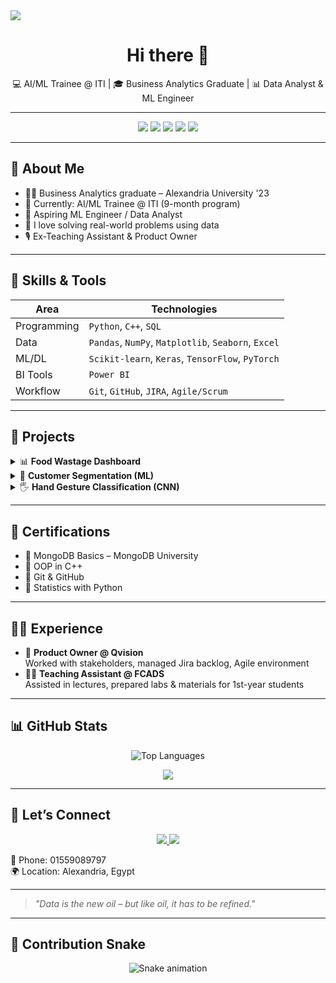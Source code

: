 <!-- Banner -->
<img src="https://capsule-render.vercel.app/api?type=waving&height=300&weight=400&color=gradient&text=Rowaina%20Reda&fontAlignY=50" />

<h1 align="center">Hi there 👋</h1>
<p align="center">💻 AI/ML Trainee @ ITI | 🎓 Business Analytics Graduate | 📊 Data Analyst & ML Engineer</p>

---

<p align="center">
  <img src="https://img.shields.io/badge/Python-3670A0?style=for-the-badge&logo=python&logoColor=ffdd54"/>
  <img src="https://img.shields.io/badge/Power%20BI-F2C811?style=for-the-badge&logo=powerbi&logoColor=black"/>
  <img src="https://img.shields.io/badge/TensorFlow-FF6F00?style=for-the-badge&logo=tensorflow&logoColor=white"/>
  <img src="https://img.shields.io/badge/PyTorch-EE4C2C?style=for-the-badge&logo=pytorch&logoColor=white"/>
  <img src="https://img.shields.io/badge/GitHub-100000?style=for-the-badge&logo=github&logoColor=white"/>
</p>

---

## 🧠 About Me

- 👩‍🎓 Business Analytics graduate – Alexandria University '23  
- 🎯 Currently: AI/ML Trainee @ ITI (9-month program)  
- 🔭 Aspiring ML Engineer / Data Analyst  
- 🧩 I love solving real-world problems using data  
- 🎙️ Ex-Teaching Assistant & Product Owner  

---

## 🚀 Skills & Tools

| Area        | Technologies                                  |
|-------------|----------------------------------------------|
| Programming | `Python`, `C++`, `SQL`                        |
| Data        | `Pandas`, `NumPy`, `Matplotlib`, `Seaborn`, `Excel` |
| ML/DL       | `Scikit-learn`, `Keras`, `TensorFlow`, `PyTorch`  |
| BI Tools    | `Power BI`                                    |
| Workflow    | `Git`, `GitHub`, `JIRA`, `Agile/Scrum`       |

---

## 📂 Projects

<details>
  <summary>📊 <strong>Food Wastage Dashboard</strong></summary>
  <br>
  🔗 <a href="https://www.kaggle.com/datasets/atharvasoundankar/global-food-wastage-dataset-2018-2024">Dataset</a>  
  🧰 Tools: Power BI, Excel, Python  
  📌 Goal: Visualizing global food waste trends (2018–2024)  
</details>

<details>
  <summary>🧠 <strong>Customer Segmentation (ML)</strong></summary>
  <br>
  🔗 <a href="https://github.com/rowaina-reda/Customer-Segmentation">View project on GitHub</a>  
  🧰 Tools: Scikit-learn, Python  
  📌 Goal: Cluster credit card customers using ML  
</details>

<details>
  <summary>🖐️ <strong>Hand Gesture Classification (CNN)</strong></summary>
  <br>
  🔗 <a href="https://github.com/rowaina-reda/HandGesturesClassification">View project on GitHub</a>  
  🧰 Tools: TensorFlow, OpenCV  
  📌 Goal: Classify hand gestures using deep learning  
</details>

---

## 📜 Certifications

- 🧾 MongoDB Basics – MongoDB University  
- 🧾 OOP in C++  
- 🧾 Git & GitHub  
- 🧾 Statistics with Python  

---

## 👩‍💼 Experience

- 🏢 **Product Owner @ Qvision**  
  Worked with stakeholders, managed Jira backlog, Agile environment  
- 🧑‍🏫 **Teaching Assistant @ FCADS**  
  Assisted in lectures, prepared labs & materials for 1st-year students
  
---

## 📊 GitHub Stats

<p align="center">
  <img src="https://github-readme-stats.vercel.app/api/top-langs/?username=Raoina&layout=compact&theme=radical" alt="Top Languages" />
</p>
<p align="center">
<img src="https://github-readme-stats.vercel.app/api?username=Raoina&show_icons=true&theme=radical" />
</p>

---

## 🤝 Let’s Connect

<p align="center">
  <a href="https://www.linkedin.com/in/rowaina-reda">
    <img src="https://img.shields.io/badge/LinkedIn-0077B5?style=for-the-badge&logo=linkedin&logoColor=white" />
  </a>
  <a href="mailto:roainareda@gmail.com">
    <img src="https://img.shields.io/badge/Email-D14836?style=for-the-badge&logo=gmail&logoColor=white" />
  </a>
</p>

📱 Phone: 01559089797  
🌍 Location: Alexandria, Egypt

---

> _"Data is the new oil – but like oil, it has to be refined."_
---

## 🐍 Contribution Snake

<p align="center">
  <img src="https://raw.githubusercontent.com/Raoina/Raoina/output/github-contribution-grid-snake.svg" alt="Snake animation" />
</p>
